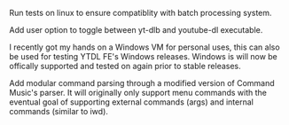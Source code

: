 Run tests on linux to ensure compatiblity with batch processing system.

Add user option to toggle between yt-dlb and youtube-dl executable.

I recently got my hands on a Windows VM for personal uses, this can also 
be used for testing YTDL FE's Windows releases. Windows is will now be offically
supported and tested on again prior to stable releases.

Add modular command parsing through a modified version of Command Music's parser. 
It will originally only support menu commands with the eventual goal of supporting 
external commands (args) and internal commands (similar to iwd).